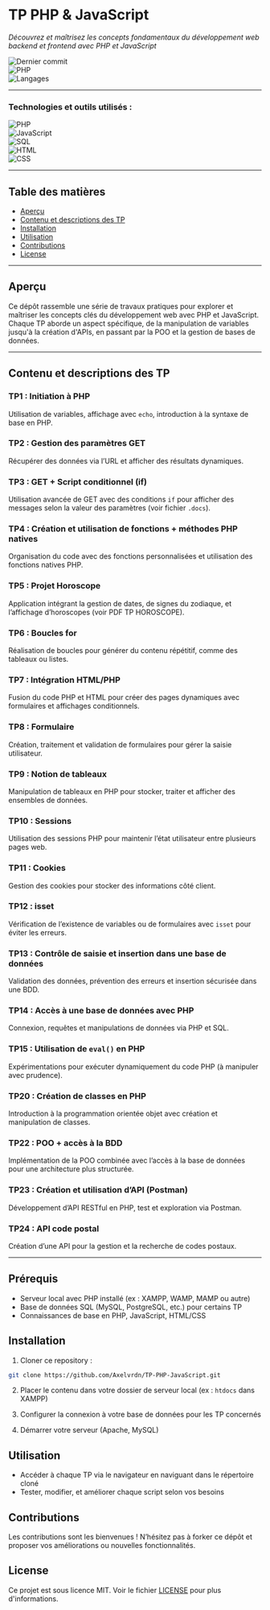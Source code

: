 # **TP PHP & JavaScript**

*Découvrez et maîtrisez les concepts fondamentaux du développement web backend et frontend avec PHP et JavaScript*

![Dernier commit](https://img.shields.io/badge/last%20commit=juin-brightgreen)  
![PHP](https://img.shields.io/badge/php-63.6%25-blue)  
![Langages](https://img.shields.io/badge/languages-5-blue)

---

### **Technologies et outils utilisés :**

![PHP](https://img.shields.io/badge/PHP-PHP-blueviolet)  
![JavaScript](https://img.shields.io/badge/JavaScript-JavaScript-yellow)  
![SQL](https://img.shields.io/badge/SQL-MySQL-blue)  
![HTML](https://img.shields.io/badge/HTML-HTML5-orange)  
![CSS](https://img.shields.io/badge/CSS-CSS-purple)  

---

## **Table des matières**

- [Aperçu](#aperçu)
- [Contenu et descriptions des TP](#contenu-et-descriptions-des-tp)
- [Installation](#installation)
- [Utilisation](#utilisation)
- [Contributions](#contributions)
- [License](#license)

---

## **Aperçu**

Ce dépôt rassemble une série de travaux pratiques pour explorer et maîtriser les concepts clés du développement web avec PHP et JavaScript. Chaque TP aborde un aspect spécifique, de la manipulation de variables jusqu'à la création d'APIs, en passant par la POO et la gestion de bases de données.

---

## **Contenu et descriptions des TP**

### **TP1 : Initiation à PHP**  
Utilisation de variables, affichage avec `echo`, introduction à la syntaxe de base en PHP.

### **TP2 : Gestion des paramètres GET**  
Récupérer des données via l’URL et afficher des résultats dynamiques.

### **TP3 : GET + Script conditionnel (if)**  
Utilisation avancée de GET avec des conditions `if` pour afficher des messages selon la valeur des paramètres (voir fichier `.docs`).

### **TP4 : Création et utilisation de fonctions + méthodes PHP natives**  
Organisation du code avec des fonctions personnalisées et utilisation des fonctions natives PHP.

### **TP5 : Projet Horoscope**  
Application intégrant la gestion de dates, de signes du zodiaque, et l’affichage d’horoscopes (voir PDF TP HOROSCOPE).

### **TP6 : Boucles for**  
Réalisation de boucles pour générer du contenu répétitif, comme des tableaux ou listes.

### **TP7 : Intégration HTML/PHP**  
Fusion du code PHP et HTML pour créer des pages dynamiques avec formulaires et affichages conditionnels.

### **TP8 : Formulaire**  
Création, traitement et validation de formulaires pour gérer la saisie utilisateur.

### **TP9 : Notion de tableaux**  
Manipulation de tableaux en PHP pour stocker, traiter et afficher des ensembles de données.

### **TP10 : Sessions**  
Utilisation des sessions PHP pour maintenir l’état utilisateur entre plusieurs pages web.

### **TP11 : Cookies**  
Gestion des cookies pour stocker des informations côté client.

### **TP12 : isset**  
Vérification de l’existence de variables ou de formulaires avec `isset` pour éviter les erreurs.

### **TP13 : Contrôle de saisie et insertion dans une base de données**  
Validation des données, prévention des erreurs et insertion sécurisée dans une BDD.

### **TP14 : Accès à une base de données avec PHP**  
Connexion, requêtes et manipulations de données via PHP et SQL.

### **TP15 : Utilisation de `eval()` en PHP**  
Expérimentations pour exécuter dynamiquement du code PHP (à manipuler avec prudence).

### **TP20 : Création de classes en PHP**  
Introduction à la programmation orientée objet avec création et manipulation de classes.

### **TP22 : POO + accès à la BDD**  
Implémentation de la POO combinée avec l’accès à la base de données pour une architecture plus structurée.

### **TP23 : Création et utilisation d’API (Postman)**  
Développement d’API RESTful en PHP, test et exploration via Postman.

### **TP24 : API code postal**  
Création d’une API pour la gestion et la recherche de codes postaux.

---

## **Prérequis**

- Serveur local avec PHP installé (ex : XAMPP, WAMP, MAMP ou autre)
- Base de données SQL (MySQL, PostgreSQL, etc.) pour certains TP
- Connaissances de base en PHP, JavaScript, HTML/CSS

## **Installation**

1. Cloner ce repository :

```bash
git clone https://github.com/Axelvrdn/TP-PHP-JavaScript.git
```

2. Placer le contenu dans votre dossier de serveur local (ex : `htdocs` dans XAMPP)

3. Configurer la connexion à votre base de données pour les TP concernés

4. Démarrer votre serveur (Apache, MySQL)

## **Utilisation**

- Accéder à chaque TP via le navigateur en naviguant dans le répertoire cloné
- Tester, modifier, et améliorer chaque script selon vos besoins

## **Contributions**

Les contributions sont les bienvenues ! N’hésitez pas à forker ce dépôt et proposer vos améliorations ou nouvelles fonctionnalités.

## **License**

Ce projet est sous licence MIT. Voir le fichier [LICENSE](LICENSE) pour plus d'informations.
